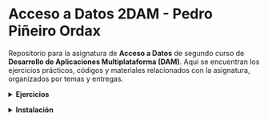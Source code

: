 # Acceso a Datos 2DAM - Pedro Piñeiro Ordax

Repositorio para la asignatura de **Acceso a Datos** de segundo curso de **Desarrollo de Aplicaciones Multiplataforma (DAM)**. Aquí se encuentran los ejercicios prácticos, códigos y materiales relacionados con la asignatura, organizados por temas y entregas.

<details>
  <summary><strong>Ejercicios</strong></summary>
<p></p>

   <details>
   <summary><strong>Manipulación de Archivos y Serialización de Datos</strong></summary>
      <p></p>

   1. **Arquivos**
      - [Ver ejercicio 1](Ejercicios/Ej1AD_arquivos)

   2. **CopyBytesTexto**
      - [Ver ejercicio 2](Ejercicios/Ej2AD_copyBytesTexto)

   3. **CopyBytesImaxe**
      - [Ver ejercicio 3](Ejercicios/Ej3AD_CopyBytesImaxe)

   4. **PrimitiveWriteUTF**
      - [Ver ejercicio 4](Ejercicios/Ej4AD_PrimitiveWriteUtf)

   5. **PrimitiveWriteChars**
      - [Ver ejercicio 5](Ejercicios/Ej5AD_PrimitiveWriteChars)

   6. **PrimitiveUTFChars**
      - [Ver ejercicio 6](Ejercicios/Ej6AD_PrimitiveUTFChars)

   7. **ProductsStream**
      - [Ver ejercicio 7](Ejercicios/Ej7AD_ProductsStream)

   8. **CopyCaracteres**
         - [Ver ejercicio 8](Ejercicios/Ej8AD_CopyCaracteres)

   9. **CopyCaracteres2**
         - [Ver ejercicio 9](Ejercicios/Ej9AD_CopyCaracteres2)

   10. **TextoDelimitado**
         - [Ver ejercicio 10](Ejercicios/Ej10AD_TextoDelimitado)

   11. **Aleatorio**  
         - [Ver ejercicio 11](Ejercicios/Ej11AD_Aleatorio)

   12. **Serializacion1**
          - [Ver ejercicio 12](Ejercicios/Ej12AD_Serializacion1)

   13. **Serializacion2**
         - [Ver ejercicio 13](Ejercicios/Ej13AD_Serializacion2)

   </details>

   <details>
   <summary><strong>Base Relacional</strong></summary>
   <p></p>

   1. **Base Relacional A**
      - [Ver ejercicio](Ejercicios/BaseRelacionalA)

   2. **Base Relacional B**
      - [Ver ejercicio](Ejercicios/BaseRelacionalB)

   3. **Base Relacional C**
      - [Ver ejercicio](Ejercicios/BaseRelacionalC)

   4. **Base Relacional D**
      - [Ver ejercicio](Ejercicios/BaseRelacionalD)

</details>

</details>
<p></p>
<details>
  <summary><strong>Instalación</strong></summary>
<p>

Para ejecutar los ejercicios en tu entorno local, clona el repositorio:
```bash
git clone https://github.com/PedroPineiro/AccesoDatos_2DAM.git
```
Y abre el proyecto en el IDE de tu preferencia. Cada ejercicio se encuentra en una carpeta independiente, con su propio código y enunciado.
